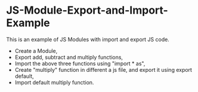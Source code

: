 # JS-Module-Export-and-Import-Example
This is  an example of JS Modules with import and export JS code.
- Create a Module,
- Export add, subtract and multiply functions,
- Import the above three functions using "import * as",
- Create "multiply" function in different a js file, and export it using export default,
- Import default multiply function.
